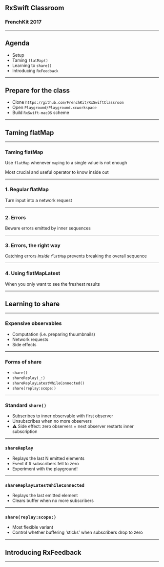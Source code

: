## RxSwift Classroom

### FrenchKit 2017

---
## Agenda

* Setup
* Taming `flatMap()`
* Learning to `share()`
* Introducing `RxFeedback`

---
## Prepare for the class

* Clone `https://github.com/FrenchKit/RxSwiftClassroom`
* Open `Playground/Playground.xcworkspace`
* Build `RxSwift-macOS` scheme

---
## Taming flatMap

---
### Taming flatMap

Use `flatMap` whenever `map`ing to a single value is not enough

Most crucial and useful operator to know inside out

---
### 1. Regular flatMap

Turn input into a network request

---
### 2. Errors

Beware errors emitted by inner sequences

---
### 3. Errors, the right way

Catching errors _inside_ `flatMap` prevents breaking the overall sequence

---
### 4. Using flatMapLatest

When you only want to see the freshest results

---
## Learning to share

---
### Expensive observables

* Computation (i.e. preparing thuumbnails)
* Network requests
* Side effects

---
### Forms of share

* `share()`
* `shareReplay(_:)`
* `shareReplayLatestWhileConnected()`
* `share(replay:scope:)`

---
### Standard `share()`

* Subscribes to inner observable with first observer
* Unsubscribes when no more observers
* ⚠️ Side effect: zero observers = next observer restarts inner subscription

---
### `shareReplay`

* Replays the last N emitted elements
* Event if # subscribers fell to zero
* Experiment with the playground!

---
### `shareReplayLatestWhileConnected`

* Replays the last emitted element
* Clears buffer when no more subscribers

---
### `share(replay:scope:)`

* Most flexible variant
* Control whether buffering 'sticks' when subscribers drop to zero

---
## Introducing RxFeedback

---
